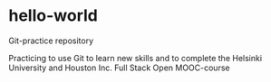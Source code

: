 # hello-world
Git-practice repository 

Practicing to use Git to learn new skills and to complete the Helsinki University and Houston Inc. Full Stack Open MOOC-course
